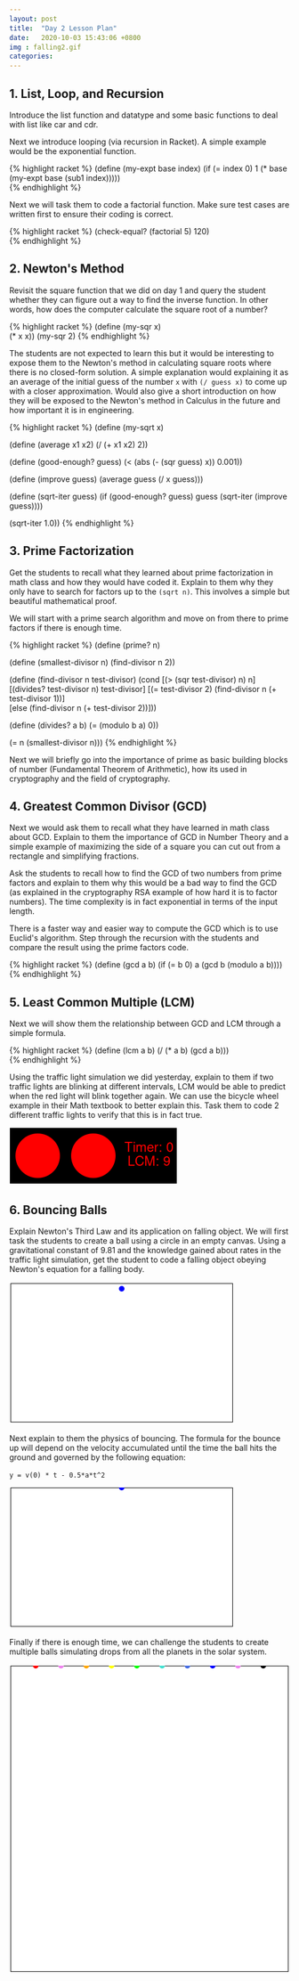 ```yaml
---
layout: post
title:  "Day 2 Lesson Plan"
date:   2020-10-03 15:43:06 +0800
img : falling2.gif
categories:
---
```


## 1. List, Loop, and Recursion

Introduce the list function and datatype and some basic functions to deal with list like car and cdr.

Next we introduce looping (via recursion in Racket). A simple example would be the exponential function.

{% highlight racket %}
(define (my-expt base index)
  (if (= index 0)
      1
      (* base (my-expt base (sub1 index)))))   
{% endhighlight %}

Next we will task them to code a factorial function. Make sure test cases are written first to ensure their coding is correct.

{% highlight racket %}
(check-equal? (factorial 5) 120)   
{% endhighlight %}

## 2. Newton's Method
Revisit the square function that we did on day 1 and query the student whether they can figure out a way to find the inverse function. In other words, how does the computer calculate the square root of a number? 

{% highlight racket %}
(define (my-sqr x)   
  (* x x))
(my-sqr 2)
{% endhighlight %}

The students are not expected to learn this but it would be interesting to expose them to the Newton's method in calculating square roots where there is no closed-form solution. A simple explanation would explaining it as an average of the initial guess of the number `x` with `(/ guess x)` to come up with a closer approximation. Would also give a short introduction on how they will be exposed to the Newton's method in Calculus in the future and how important it is in engineering.

{% highlight racket %}
(define (my-sqrt x)

  (define (average x1 x2)
    (/ (+ x1 x2) 2))

  (define (good-enough? guess)
    (< (abs (- (sqr guess) x)) 0.001))   

  (define (improve guess)
    (average guess (/ x guess)))

  (define (sqrt-iter guess)
    (if (good-enough? guess)
        guess
        (sqrt-iter (improve guess))))

  (sqrt-iter 1.0))
{% endhighlight %}

## 3. Prime Factorization

Get the students to recall what they learned about prime factorization in math class and how they would have coded it. Explain to them why they only have to search for factors up to the `(sqrt n)`. This involves a simple but beautiful mathematical proof.

We will start with a prime search algorithm and move on from there to prime factors if there is enough time.

{% highlight racket %}
(define (prime? n)

  (define (smallest-divisor n)
    (find-divisor n 2))

  (define (find-divisor n test-divisor)
    (cond [(> (sqr test-divisor) n) n]
          [(divides? test-divisor n) test-divisor]
          [(= test-divisor 2) (find-divisor n (+ test-divisor 1))]   
          [else (find-divisor n (+ test-divisor 2))]))

  (define (divides? a b)
    (= (modulo b a) 0))

  (= n (smallest-divisor n)))
{% endhighlight %}

Next we will briefly go into the importance of prime as basic building blocks of number (Fundamental Theorem of Arithmetic), how its used in cryptography and the field of cryptography.

## 4. Greatest Common Divisor (GCD)

Next we would ask them to recall what they have learned in math class about GCD. Explain to them the importance of GCD in Number Theory and a simple example of maximizing the side of a square you can cut out from a rectangle and simplifying fractions.

Ask the students to recall how to find the GCD of two numbers from prime factors and explain to them why this would be a bad way to find the GCD (as explained in the cryptography RSA example of how hard it is to factor numbers). The time complexity is in fact exponential in terms of the input length. 

There is a faster way and easier way to compute the GCD which is to use Euclid's algorithm. Step through the recursion with the students and compare the result using the prime factors code.

{% highlight racket %}
(define (gcd a b)
  (if (= b 0)
      a
      (gcd b (modulo a b))))   
{% endhighlight %}

## 5. Least Common Multiple (LCM)

Next we will show them the relationship between GCD and LCM through a simple formula.

{% highlight racket %}
(define (lcm
         a b)
  (/ (* a b) (gcd a b)))   
{% endhighlight %}

Using the traffic light simulation we did yesterday, explain to them if two traffic lights are blinking at different intervals, LCM would be able to predict when the red light will blink together again. We can use the bicycle wheel example in their Math textbook to better explain this. Task them to code 2 different traffic lights to verify that this is in fact true.

![](/assets/img/lcm.gif)

## 6. Bouncing Balls

Explain Newton's Third Law and its application on falling object. We will first task the students to create a ball using a circle in an empty canvas. Using a gravitational constant of 9.81 and the knowledge gained about rates in the traffic light simulation, get the student to code a falling object obeying Newton's equation for a falling body.

![](/assets/img/falling.gif)

Next explain to them the physics of bouncing. The formula for the bounce up will depend on the velocity accumulated until the time the ball hits the ground and governed by the following equation:

`y = v(0) * t - 0.5*a*t^2`

![](/assets/img/falling2.gif)

Finally if there is enough time, we can challenge the students to create multiple balls simulating drops from all the planets in the solar system.

![](/assets/img/gravity.gif)
